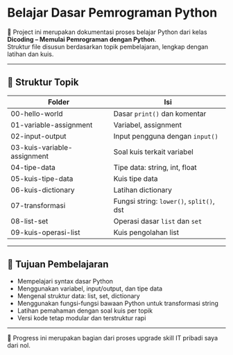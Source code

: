 # Belajar Dasar Pemrograman Python

📘 Project ini merupakan dokumentasi proses belajar Python dari kelas **Dicoding – Memulai Pemrograman dengan Python**.  
Struktur file disusun berdasarkan topik pembelajaran, lengkap dengan latihan dan kuis.

---

## 📂 Struktur Topik

| Folder                      | Isi                                     |
|----------------------------|------------------------------------------|
| 00-hello-world             | Dasar `print()` dan komentar             |
| 01-variable-assignment     | Variabel, assignment                     |
| 02-input-output            | Input pengguna dengan `input()`         |
| 03-kuis-variable-assignment| Soal kuis terkait variabel               |
| 04-tipe-data               | Tipe data: string, int, float            |
| 05-kuis-tipe-data          | Kuis tipe data                           |
| 06-kuis-dictionary         | Latihan dictionary                       |
| 07-transformasi            | Fungsi string: `lower()`, `split()`, dst|
| 08-list-set                | Operasi dasar `list` dan `set`          |
| 09-kuis-operasi-list       | Kuis pengolahan list                    |

---

## 🎯 Tujuan Pembelajaran

- Mempelajari syntax dasar Python
- Menggunakan variabel, input/output, dan tipe data
- Mengenal struktur data: list, set, dictionary
- Menggunakan fungsi-fungsi bawaan Python untuk transformasi string
- Latihan pemahaman dengan soal kuis per topik
- Versi kode tetap modular dan terstruktur rapi

---

📌 Progress ini merupakan bagian dari proses upgrade skill IT pribadi saya dari nol.
